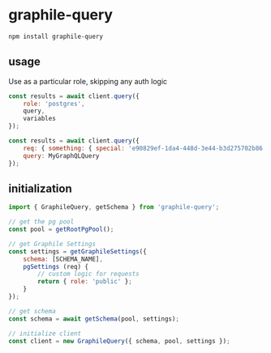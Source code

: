 # graphile-query

```sh
npm install graphile-query
```

## usage

Use as a particular role, skipping any auth logic

```js
const results = await client.query({
    role: 'postgres',
    query,
    variables
});
```

```js
const results = await client.query({
    req: { something: { special: 'e90829ef-1da4-448d-3e44-b3d275702b86' } },
    query: MyGraphQLQuery
});
```

## initialization

```js
import { GraphileQuery, getSchema } from 'graphile-query';

// get the pg pool
const pool = getRootPgPool();

// get Graphile Settings
const settings = getGraphileSettings({
    schema: [SCHEMA_NAME],
    pgSettings (req) {
        // custom logic for requests
        return { role: 'public' };
    }
});

// get schema
const schema = await getSchema(pool, settings);

// initialize client
const client = new GraphileQuery({ schema, pool, settings });
```

